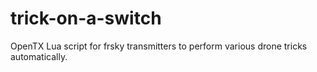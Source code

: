 # trick-on-a-switch
OpenTX Lua script for frsky transmitters to perform various drone tricks automatically.
